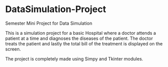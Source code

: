 # DataSimulation-Project
Semester Mini Project for Data Simulation

This is a simulation project for a basic Hospital where a doctor attends a patient at a time and diagnoses the diseases of the patient. The doctor treats the patient and lastly the total bill of the treatment is displayed on the screen.

The project is completely made using Simpy and Tkinter modules.
